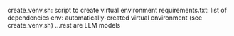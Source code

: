 create_venv.sh: script to create virtual environment
requirements.txt: list of dependencies
env: automatically-created virtual environment (see create_venv.sh)
...rest are LLM models